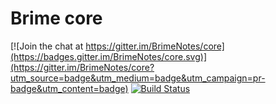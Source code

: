 # Brime core

[![Join the chat at https://gitter.im/BrimeNotes/core](https://badges.gitter.im/BrimeNotes/core.svg)](https://gitter.im/BrimeNotes/core?utm_source=badge&utm_medium=badge&utm_campaign=pr-badge&utm_content=badge)
[![Build Status](https://travis-ci.org/BrimeNotes/core.svg?branch=master)](https://travis-ci.org/BrimeNotes/core)